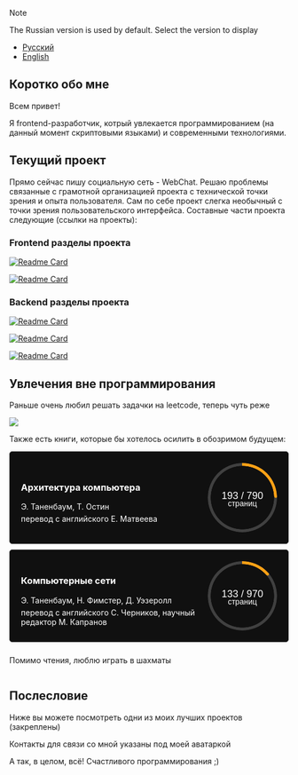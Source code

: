 <section>

> [!NOTE]
> The Russian version is used by default. Select the version to display

-   [Русский](./docs/README.ru.md)
-   [English](./docs/README.en.md)

</section>

<section>

  <h2>Коротко обо мне</h2>

  <p>
    Всем привет!
  </p>
  <p>
    Я frontend-разработчик, котрый увлекается программированием (на данный момент скриптовыми языками) и современными технологиями.
  </p>

</section>

<section>

  <h2>Текущий проект</h2>

  <p>
    Прямо сейчас пишу социальную сеть - WebChat. Решаю проблемы связанные с грамотной организацией проекта с технической точки зрения и опыта пользователя. Сам по себе проект слегка необычный с точки зрения пользовательского интерфейса. Составные части проекта следующие (ссылки на проекты):
  </p>

  <h3>Frontend разделы проекта</h3>

[![Readme Card](https://github-readme-stats.vercel.app/api/pin/?username=WebChat-team&repo=id.webchat.com)](https://github.com/WebChat-team/id.webchat.com)

[![Readme Card](https://github-readme-stats.vercel.app/api/pin/?username=WebChat-team&repo=webchat.com)](https://github.com/WebChat-team/webchat.com)

  <h3>Backend разделы проекта</h3>

[![Readme Card](https://github-readme-stats.vercel.app/api/pin/?username=WebChat-team&repo=proxy_server)](https://github.com/WebChat-team/proxy_server)

[![Readme Card](https://github-readme-stats.vercel.app/api/pin/?username=WebChat-team&repo=token_server)](https://github.com/WebChat-team/token_server)

[![Readme Card](https://github-readme-stats.vercel.app/api/pin/?username=WebChat-team&repo=user_server)](https://github.com/WebChat-team/user_server)

</section>

<section>

  <h2>Увлечения вне программирования</h2>

  <p>Раньше очень любил решать задачки на leetcode, теперь чуть реже</p>

![](https://leetcard.jacoblin.cool/Gleb001)

  <p>Также есть книги, которые бы хотелось осилить в обозримом будущем:</p>

  <div class="bookshelf">
    <div class="book">
      <div class="about_book">
        <h3>Архитектура компьютера</h3>
        <p>Э. Таненбаум, Т. Остин</p>
        <p>перевод с английского Е. Матвеева</p>
      </div>
      <div>
        <div class="info_page" style="--current: 193;--total: 790;--weight:5px;--color:#FFA116;">
          <span class="quantity"></span>
          <span class="unit_of_measurement">
            страниц
          </span>
        </div>
      </div>
    </div>
    <div class="book">
      <div class="about_book">
        <h3>Компьютерные сети</h3>
        <p>Э. Таненбаум, Н. Фимстер, Д. Уэзеролл</p>
        <p>перевод с английского С. Черников, научный редактор М. Капранов</p>
      </div>
      <div>
        <div class="info_page" style="--current: 133;--total: 970;--weight:5px;--color:#FFA116;">
          <span class="quantity"></span>
          <span class="unit_of_measurement">
            страниц
          </span>
        </div>
      </div>
    </div>
  </ul>

  <p>Помимо чтения, люблю играть в шахматы</p>

</section>

<section>

  <h2>Послесловие</h2>

  <p>
    Ниже вы можете посмотреть одни из моих лучших проектов (закреплены)
  </p>

  <p>
    Контакты для связи со мной указаны под моей аватаркой
  </p>

  <p>
    А так, в целом, всё!
    Счастливого программирования ;)
  </p>

</section>

<style>

/* information about reading books */

.info_page {
  --width:125px;
  --procent: (var(--current) / var(--total)) * 100;

  width: var(--width);
  aspect-ratio: 1;
  position: relative;
  display: inline-grid;
  place-content: center;
  font-weight: medium;
  font-family: sans-serif;
}

.info_page:before {
  content: "";
  position: absolute;
  border-radius: 50%;
  inset: 0;
  background: conic-gradient(var(--color) calc(var(--procent)*1%),#404040 0);
  -webkit-mask:radial-gradient(farthest-side,#0000 calc(99% - var(--weight)),#000 calc(100% - var(--weigth)));
          mask:radial-gradient(farthest-side,#0000 calc(99% - var(--weight)),#000 calc(100% - var(--weight)));
}

.info_page:after {
  content: "";
  position: absolute;
  border-radius: 50%;
  inset: calc(50% - var(--weight)/2);
  background: var(--color);
  transform: rotate(calc(var(--procent)*3.6deg)) translateY(calc(50% - var(--width)/2));
}

.quantity:before {

  counter-reset: current var(--current) total var(--total);
  content: counter(current) " / " counter(total);
  display: inline;
  width: 100%;
  height: 30px;

  font-size: 18px;

  position: relative;

  top: 5px;

}

.unit_of_measurement {
  font-size: 14px;
  text-align: center;
}

  /* bookshelf */

  .bookshelf {

    display: flex;
    flex-direction: column;
    gap: 10px;

    width: 100%;

    padding: 0;
    margin: 0;

  }

  .book {

    width: 100%;
    display: flex;
    align-items: center;
    justify-content: space-between;
    gap: 10px;

    box-sizing: border-box;
    padding: 20px;

    border-radius: 5px;
    border: 1px solid #404040;

    background-color: #101010;

    color: white;

  }

  .book > h3 {
    margin: 0 0 10px;
  }

  .book p {
    transition: color .15s linear;
    margin: 5px 0;
  }

  .book:hover p {
    color: grey;
  }
  .book:hover .quantity {

    content: 
  }

</style>